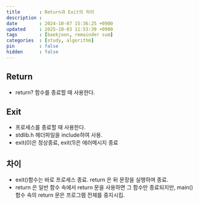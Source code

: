 ```yaml
---
title       : Return과 Exit의 차이
description :
date        : 2024-10-07 15:36:25 +0900
updated     : 2025-10-03 11:53:39 +0900
tags        : [baekjoon, remainder sum]
categories  : [study, algorithm]
pin         : false
hidden      : false
---
```


## Return
- return? 함수를 종료할 때 사용한다.

## Exit
- 프로세스를 종료할 때 사용한다.
- stdlib.h 헤더파일을 include하여 사용.
- exit(0)은 정상종료, exit(1)은 에러메시지 종료

## 차이
- exit()함수는 바로 프로세스 종료. return 은 뒤 문장을 실행하며 종료.
- return 은 일반 함수 속에서 return 문을 사용하면 그 함수만 종료되지만, main() 함수 속의 return 문은 프로그램 전체를 중지시킴.
